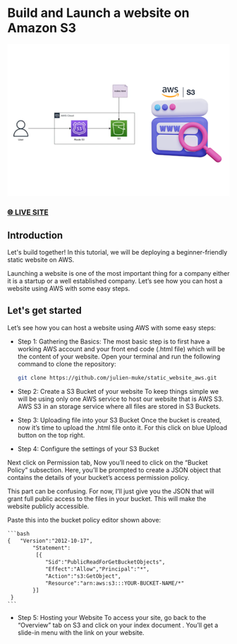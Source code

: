 # Build and Launch a website on Amazon S3
![Screenshot](Screenshot.png)

### [🌐 LIVE SITE](https://muke-demo-s3.s3.amazonaws.com/static_website_aws/index.html)

## Introduction
Let's build together! In this tutorial, we will be deploying a beginner-friendly static website on AWS.

Launching a website is one of the most important thing for a company either it is a startup or a well established company. Let’s see how you can host a website using AWS with some easy steps.

## Let's get started
Let’s see how you can host a website using AWS with some easy steps:

- Step 1: Gathering the Basics:
        The most basic step is to first have a working AWS account and your front end code (.html file) which will be the content of your website. 
        Open your terminal and run the following command to clone the repository:

   ```bash
   git clone https://github.com/julien-muke/static_website_aws.git
   ```

- Step 2: Create a S3 Bucket of your website
        To keep things simple we will be using only one AWS service to host our website that is AWS S3. AWS S3 in an storage service where all files are stored in S3 Buckets.

- Step 3: Uploading file into your S3 Bucket
        Once the bucket is created, now it’s time to upload the .html file onto it. For this click on blue Upload button on the top right.

- Step 4: Configure the settings of your S3 Bucket
        

Next click on Permission tab, Now you’ll need to click on the “Bucket Policy” subsection. Here, you’ll be prompted to create a JSON object that contains the details of your bucket’s access permission policy.

This part can be confusing. For now, I’ll just give you the JSON that will grant full public access to the files in your bucket. This will make the website publicly accessible.

Paste this into the bucket policy editor shown above:


    ```bash
    {   "Version":"2012-10-17",
            "Statement":
             [{
                "Sid":"PublicReadForGetBucketObjects",
                "Effect":"Allow","Principal":"*",
                "Action":"s3:GetObject",
                "Resource":"arn:aws:s3:::YOUR-BUCKET-NAME/*"
            }]
     }
    ```
        
- Step 5: Hosting your Website
          To access your site, go back to the “Overview” tab on S3 and click on your index document . You’ll get a slide-in menu with the link on your website.

        




